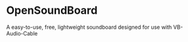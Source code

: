 
# OpenSoundBoard

A easy-to-use, free, lightweight soundboard designed for use with VB-Audio-Cable


